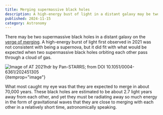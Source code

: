 ```yaml
---
title: Merging supermassive black holes
description: A high-energy bust of light in a distant galaxy may be two supermassive black holes orbiting each other and on the verge of merging.
published: 2024-11-15
category: Astronomy
---
```


There may be two supermassive black holes in a distant galaxy on the [verge of merging][merging-blackholes].
A high-energy burst of light first observed in 2021 was not consistent with being a supernova,
but it did fit with what would be expected when two supermassive black holes orbiting each other pass through a cloud of gas.

[merging-blackholes]: https://www.universetoday.com/169323/two-supermassive-black-holes-on-the-verge-of-a-merger/

![Image of AT 2021hdr by Pan-STARRS; from [DOI 10.1051/0004-6361/202451305](https://doi.org/10.1051/0004-6361/202451305)](/2024/11/merging-blackholes/AT2021hdr.png){itemprop="image"}

What most caught my eye was that they are expected to merge in about 70,000 years.
These black holes are estimated to be about 2.7 light years away from each other,
and yet they must be radiating away so much energy in the form of gravitational waves
that they are close to merging with each other in a relatively short time, astronomically speaking.
